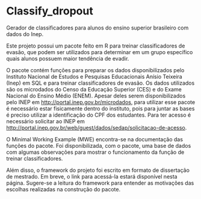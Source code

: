 # Classify_dropout

Gerador de classificadores para alunos do ensino superior brasileiro com dados do Inep.

Este projeto possui um pacote feito em R para treinar classificadores de evasão, que podem ser utilizados para determinar
em um grupo específico quais alunos possuem maior tendência de evadir.

O pacote contém funções para preparar os dados disponibilizados pelo Instituto Nacional de Estudos e Pesquisas Educacionais
Anísio Teixeira (Inep) em SQL e para treinar classificadores de evasão. Os dados utilizados são os microdados
do Censo da Educação Superior (CES) e do Exame Nacional do Ensino Médio (ENEM). Apesar deles serem disponibilizados
pelo INEP em http://portal.inep.gov.br/microdados, para utilizar esse pacote é necessário 
estar fisicamente dentro do instituto, pois para juntar as bases é preciso utilizar a identificação do CPF dos 
estudantes. Para ter acesso é necessário solicitar ao INEP em 
http://portal.inep.gov.br/web/guest/dados/sedap/solicitacao-de-acesso.

O Minimal Working Example (MWE) encontra-se na documentação das funções do pacote. Foi disponibilizada, com o pacote, uma base de dados com algumas observações para mostrar o funcionamento da função de treinar classificadores. 

Além disso, o framework do projeto foi escrito em formato de dissertação de mestrado. Em breve, o link para acessá-la estará disponível nesta página. Sugere-se a leitura do framework para entender as motivações das escolhas realizadas na construção do pacote.

